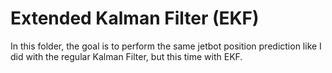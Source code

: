 # Extended Kalman Filter (EKF)

In this folder, the goal is to perform the same jetbot position prediction like I did with the regular Kalman Filter, but this time with EKF.
  
  
